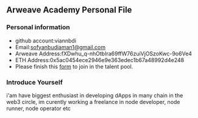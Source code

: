 ## Arweave Academy Personal File

### Personal information

- github account:viannbdi
- Email:sofyanbudiaman1@gmail.com
- Arweave Address:fXDwhu_q-nhOtbIra69ffW76zuiVjOSzoKwc-9o6Ve4
- ETH Address:0x5ac0454ece2946e9e363edec1b67a48992d4e248
- Please finish this [form](https://docs.google.com/forms/d/e/1FAIpQLSfWA5fIIcBgmRppm3jNz5vmf9Mai_QMVil-2pO4r7YKn_Zhtw/viewform?usp=sf_link) to join in the talent pool.

### Introduce Yourself
i'am have biggest enthusiast in developing dApps in many chain in the web3 circle, im curently working a freelance in node developer, node runner, node operator etc
